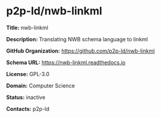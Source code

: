 # p2p-ld/nwb-linkml

**Title:** nwb-linkml

**Description:** Translating NWB schema language to linkml

**GitHub Organization:** https://github.com/p2p-ld/nwb-linkml

**Schema URL:** https://nwb-linkml.readthedocs.io

**License:** GPL-3.0

**Domain:** Computer Science

**Status:** inactive



**Contacts:** p2p-ld